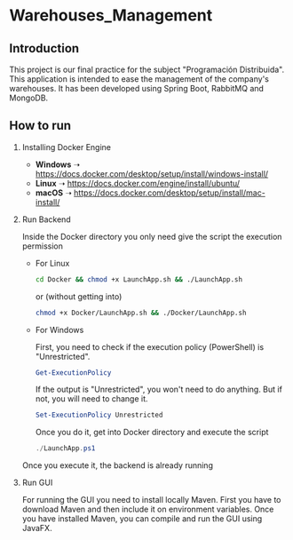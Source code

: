 # Warehouses_Management
## Introduction
This project is our final practice for the subject "Programación Distribuida". This application is intended to ease the management
of the company's warehouses. It has been developed using Spring Boot, RabbitMQ and MongoDB.
## How to run
1. Installing Docker Engine
   - **Windows** ➝ https://docs.docker.com/desktop/setup/install/windows-install/
   - **Linux** ➝ https://docs.docker.com/engine/install/ubuntu/
   - **macOS** ➝ https://docs.docker.com/desktop/setup/install/mac-install/
2. Run Backend
   
   Inside the Docker directory you only need give the script the execution permission
   - For Linux
   
      ```bash
      cd Docker && chmod +x LaunchApp.sh && ./LaunchApp.sh
      ```
      or (without getting into)
      
      ```bash
      chmod +x Docker/LaunchApp.sh && ./Docker/LaunchApp.sh
      ```

   - For Windows
     
     First, you need to check if the execution policy (PowerShell) is "Unrestricted".
     ```powershell
     Get-ExecutionPolicy
     ```
     If the output is "Unrestricted", you won't need to do anything. But if not, you will need to change it.
     ```powershell
     Set-ExecutionPolicy Unrestricted
     ```
     Once you do it, get into Docker directory and execute the script
     ```powershell
     ./LaunchApp.ps1
     ```
   
   Once you execute it, the backend is already running

3. Run GUI
   
   For running the GUI you need to install locally Maven. First you have to download Maven and then include it on environment variables.
   Once you have installed Maven, you can compile and run the GUI using JavaFX.